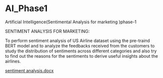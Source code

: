 # AI_Phase1
Artificial Intelligence(Sentimental Analysis for marketing )phase-1

SENTIMENT  ANALYSIS FOR MARKETING:

To perform  sentiment analysis of US Airline dataset using the pre-traind BERT model and to analyze the  feedbacks received 
from the customers to study the distribution of sentiments across different categories and also try to find out the reasons
for the sentiments to derive useful insights about the airlines.

[sentiment analysis.docx](https://github.com/ManiMala720/AI_Phase1/files/13235276/sentiment.analysis.docx)

